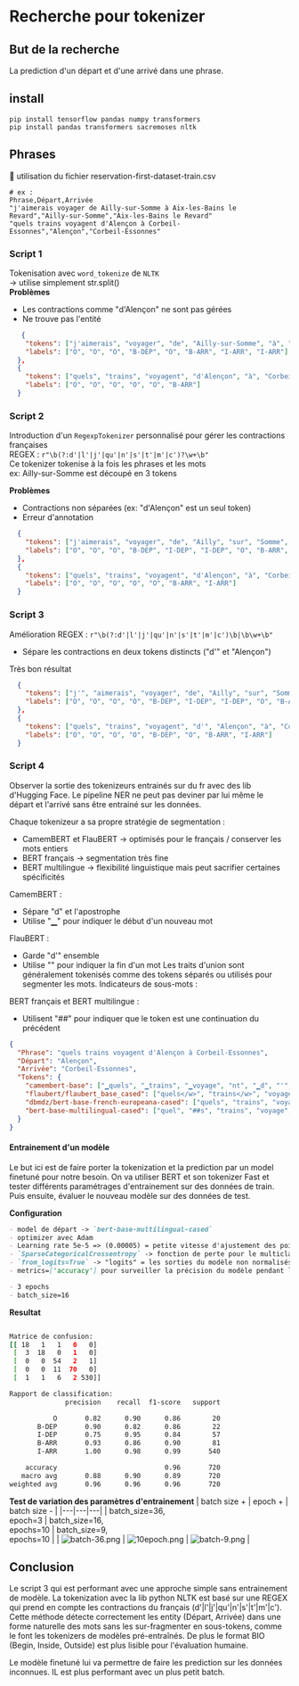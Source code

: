 # Recherche pour tokenizer

## But de la recherche

La prediction d'un départ et d'une arrivé dans une phrase.

## install

```
pip install tensorflow pandas numpy transformers
pip install pandas transformers sacremoses nltk
```

## Phrases

📄 utilisation du fichier reservation-first-dataset-train.csv

```csv
# ex :
Phrase,Départ,Arrivée
"j'aimerais voyager de Ailly-sur-Somme à Aix-les-Bains le Revard","Ailly-sur-Somme","Aix-les-Bains le Revard"
"quels trains voyagent d'Alençon à Corbeil-Essonnes","Alençon","Corbeil-Essonnes"
```

### Script 1

Tokenisation avec `word_tokenize` de `NLTK`  
-> utilise simplement str.split()  
**Problèmes**

- Les contractions comme "d'Alençon" ne sont pas gérées
- Ne trouve pas l'entité

```json
   {
    "tokens": ["j'aimerais", "voyager", "de", "Ailly-sur-Somme", "à", "Aix-les-Bains", "le", "Revard"],
    "labels": ["O", "O", "O", "B-DEP", "O", "B-ARR", "I-ARR", "I-ARR"]
  },
  {
    "tokens": ["quels", "trains", "voyagent", "d'Alençon", "à", "Corbeil-Essonnes"],
    "labels": ["O", "O", "O", "O", "O", "B-ARR"]
  }
```

### Script 2

Introduction d'un `RegexpTokenizer` personnalisé pour gérer les contractions françaises  
REGEX : `r"\b(?:d'|l'|j'|qu'|n'|s'|t'|m'|c')?\w+\b"`  
Ce tokenizer tokenise à la fois les phrases et les mots  
ex: Ailly-sur-Somme est découpé en 3 tokens

**Problèmes**

- Contractions non séparées (ex: "d'Alençon" est un seul token)
- Erreur d'annotation

```json
  {
    "tokens": ["j'aimerais", "voyager", "de", "Ailly", "sur", "Somme", "à", "Aix", "les", "Bains", "le", "Revard"],
    "labels": ["O", "O", "O", "B-DEP", "I-DEP", "I-DEP", "O", "B-ARR", "I-ARR", "I-ARR", "I-ARR", "I-ARR"]
  },
  {
    "tokens": ["quels", "trains", "voyagent", "d'Alençon", "à", "Corbeil", "Essonnes"],
    "labels": ["O", "O", "O", "O", "O", "B-ARR", "I-ARR"]
  }
```

### Script 3

Amélioration
REGEX : `r"\b(?:d'|l'|j'|qu'|n'|s'|t'|m'|c')\b|\b\w+\b"`

- Sépare les contractions en deux tokens distincts ("d'" et "Alençon")

Très bon résultat

```json
  {
    "tokens": ["j'", "aimerais", "voyager", "de", "Ailly", "sur", "Somme", "à", "Aix", "les", "Bains", "le", "Revard"],
    "labels": ["O", "O", "O", "O", "B-DEP", "I-DEP", "I-DEP", "O", "B-ARR", "I-ARR", "I-ARR", "I-ARR", "I-ARR"]
  },
  {
    "tokens": ["quels", "trains", "voyagent", "d'", "Alençon", "à", "Corbeil", "Essonnes"],
    "labels": ["O", "O", "O", "O", "B-DEP", "O", "B-ARR", "I-ARR"]
  }
```

### Script 4

Observer la sortie des tokenizeurs entrainés sur du fr avec des lib d'Hugging Face. Le pipeline NER ne peut pas deviner par lui même le départ et l'arrivé sans être entrainé sur les données.

Chaque tokenizeur a sa propre stratégie de segmentation :

- CamemBERT et FlauBERT -> optimisés pour le français / conserver les mots entiers
- BERT français -> segmentation très fine
- BERT multilingue -> flexibilité linguistique mais peut sacrifier certaines spécificités

CamemBERT :

- Sépare "d" et l'apostrophe
- Utilise "▁" pour indiquer le début d'un nouveau mot

FlauBERT :

- Garde "d'" ensemble
- Utilise "</w>" pour indiquer la fin d'un mot
  Les traits d'union sont généralement tokenisés comme des tokens séparés ou utilisés pour segmenter les mots.
  Indicateurs de sous-mots :

BERT français et BERT multilingue :

- Utilisent "##" pour indiquer que le token est une continuation du précédent

```json
{
  "Phrase": "quels trains voyagent d'Alençon à Corbeil-Essonnes",
  "Départ": "Alençon",
  "Arrivée": "Corbeil-Essonnes",
  "Tokens": {
    "camembert-base": ["▁quels", "▁trains", "▁voyage", "nt", "▁d", "'", "Al", "en", "çon", "▁à", "▁Corb", "e", "il", "-", "Essonne", "s"],
    "flaubert/flaubert_base_cased": ["quels</w>", "trains</w>", "voyagent</w>", "d'</w>", "Alençon</w>", "à</w>", "Cor", "be", "il-", "Ess", "onnes</w>"],
    "dbmdz/bert-base-french-europeana-cased": ["quels", "trains", "voyage", "##nt", "d", "'", "Alençon", "à", "Corbeil", "-", "Ess", "##onnes"],
    "bert-base-multilingual-cased": ["quel", "##s", "trains", "voyage", "##nt", "d", "'", "Ale", "##nç", "##on", "à", "Cor", "##bei", "##l", "-", "Essonne", "##s"]
  }
}
```

#### Entrainement d'un modèle

Le but ici est de faire porter la tokenization et la prediction par un model finetuné pour notre besoin. On va utiliser BERT et son tokenizer Fast et tester différents paramétrages d'entrainement sur des données de train. Puis ensuite, évaluer le nouveau modèle sur des données de test.

**Configuration**

```markdown
- model de départ -> `bert-base-multilingual-cased`
- optimizer avec Adam
- Learning rate 5e-5 => (0.00005) = petite vitesse d'ajustement des poids
- `SparseCategoricalCrossentropy` -> fonction de perte pour le multiclasse
- `from_logits=True` -> "logits" = les sorties du modèle non normalisés -> avant de calculer la perte, la fonction appliquera une couche softmax interne pour convertir les logits en probabilité
- metrics=['accuracy'] pour surveiller la précision du modèle pendant l'entraînement et l'évaluation

- 3 epochs
- batch_size=16
```

**Resultat**

```sh

Matrice de confusion:
[[ 18   1   1   0   0]
 [  3  18   0   1   0]
 [  0   0  54   2   1]
 [  0   0  11  70   0]
 [  1   1   6   2 530]]

Rapport de classification:
              precision    recall  f1-score   support

           O       0.82      0.90      0.86        20
       B-DEP       0.90      0.82      0.86        22
       I-DEP       0.75      0.95      0.84        57
       B-ARR       0.93      0.86      0.90        81
       I-ARR       1.00      0.98      0.99       540

    accuracy                           0.96       720
   macro avg       0.88      0.90      0.89       720
weighted avg       0.96      0.96      0.96       720

```

**Test de variation des paramètres d'entrainement**
| batch size + | epoch + | batch size - |
|---|---|---|
| batch_size=36, <br>epoch=3 | batch_size=16, <br>epochs=10 | batch_size=9, <br>epochs=10 |
| ![batch-36.png](img/batch-36.png) | ![10epoch.png](img/10epoch.png) | ![batch-9.png](img/batch-9.png) |

## Conclusion

Le script 3 qui est performant avec une approche simple sans entrainement de modèle.
La tokenization avec la lib python NLTK est basé sur une REGEX qui prend en compte les contractions du français (d'|l'|j'|qu'|n'|s'|t'|m'|c'). Cette méthode détecte correctement les entity (Départ, Arrivée) dans une forme naturelle des mots sans les sur-fragmenter en sous-tokens, comme le font les tokenizers de modèles pré-entraînés. De plus le format BIO (Begin, Inside, Outside) est plus lisible pour l'évaluation humaine.

Le modèle finetuné lui va permettre de faire les prediction sur les données inconnues.
IL est plus performant avec un plus petit batch.
